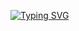 <a href="https://git.io/typing-svg"><img src="https://readme-typing-svg.herokuapp.com?font=Inter&pause=1000&color=DADADA&random=true&width=435&lines=Java+utilities;Figma+designer;Pure+CSS+frontend;sucks+at+maths" alt="Typing SVG" /></a>
